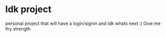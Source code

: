 ﻿# Idk project

personal project that will have a login/signin and idk whats next :)
Give me thy strength 
